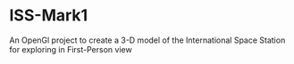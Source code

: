 # ISS-Mark1
An OpenGl project to create a 3-D model of the International Space Station for exploring in First-Person view
